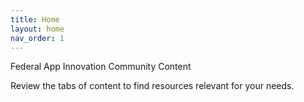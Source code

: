 ```yaml
---
title: Home
layout: home
nav_order: 1
---
```


Federal App Innovation Community Content

Review the tabs of content to find resources relevant for your needs.
